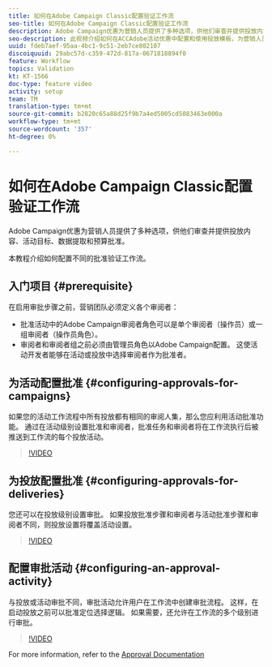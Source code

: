 ```yaml
---
title: 如何在Adobe Campaign Classic配置验证工作流
seo-title: 如何在Adobe Campaign Classic配置验证工作流
description: Adobe Campaign优惠为营销人员提供了多种选项，供他们审查并提供投放内容、活动目标、数据提取和预算批准。 本教程介绍如何配置不同的批准验证工作流。
seo-description: 此视频介绍如何在ACCAdobe活动优惠中配置和使用投放模板，为营销人员提供多个选项，供他们审阅和提供投放内容、活动目标、数据提取和预算批准。 本教程介绍如何配置不同的批准验证工作流。
uuid: fdeb7aef-95aa-4bc1-9c51-2eb7ce802107
discoiquuid: 29abc57d-c359-472d-817a-0671818894f0
feature: Workflow
topics: Validation
kt: KT-1566
doc-type: feature video
activity: setup
team: TM
translation-type: tm+mt
source-git-commit: b2820c65a88d25f9b7a4ed5005cd5083463e000a
workflow-type: tm+mt
source-wordcount: '357'
ht-degree: 0%

---
```



# 如何在Adobe Campaign Classic配置验证工作流

Adobe Campaign优惠为营销人员提供了多种选项，供他们审查并提供投放内容、活动目标、数据提取和预算批准。

本教程介绍如何配置不同的批准验证工作流。

## 入门项目 {#prerequisite}

在启用审批步骤之前，营销团队必须定义各个审阅者：

* 批准活动中的Adobe Campaign审阅者角色可以是单个审阅者（操作员）或一组审阅者（操作员角色）。
* 审阅者和审阅者组之前必须由管理员角色以Adobe Campaign配置。 这使活动开发者能够在活动或投放中选择审阅者作为批准者。

## 为活动配置批准  {#configuring-approvals-for-campaigns}

如果您的活动工作流程中所有投放都有相同的审阅人集，那么您应利用活动批准功能。 通过在活动级别设置批准和审阅者，批准任务和审阅者将在工作流执行后被推送到工作流的每个投放活动。

>[!VIDEO](https://video.tv.adobe.com/v/25175?quality=12)

## 为投放配置批准  {#configuring-approvals-for-deliveries}

您还可以在投放级别设置审批。 如果投放批准步骤和审阅者与活动批准步骤和审阅者不同，则投放设置将覆盖活动设置。

>[!VIDEO](https://video.tv.adobe.com/v/25176?quality=12)

## 配置审批活动  {#configuring-an-approval-activity}

与投放或活动审批不同，审批活动允许用户在工作流中创建审批流程。 这样，在启动投放之前可以批准定位选择逻辑。 如果需要，还允许在工作流的多个级别进行审批。

>[!VIDEO](https://video.tv.adobe.com/v/25174?quality=12)

For more information, refer to the [Approval Documentation](https://docs.adobe.com/help/en/campaign-classic/using/automating-with-workflows/flow-control-activities/approval.html)
